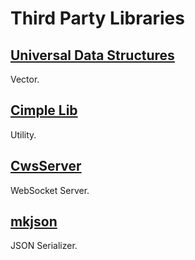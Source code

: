# Third Party Libraries

## [Universal Data Structures](https://github.com/JacobLinCool/Universal-Data-Structures)

Vector.

## [Cimple Lib](https://github.com/JacobLinCool/Cimple-Lib)

Utility.

## [CwsServer](https://github.com/Theldus/wsServer)

WebSocket Server.

## [mkjson](https://github.com/Jacajack/mkjson)

JSON Serializer.
